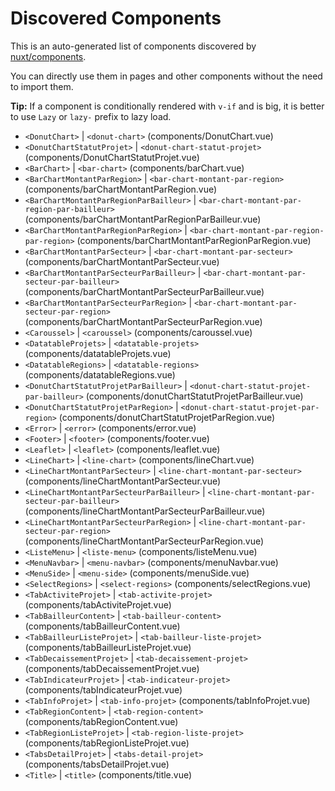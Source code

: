 # Discovered Components

This is an auto-generated list of components discovered by [nuxt/components](https://github.com/nuxt/components).

You can directly use them in pages and other components without the need to import them.

**Tip:** If a component is conditionally rendered with `v-if` and is big, it is better to use `Lazy` or `lazy-` prefix to lazy load.

- `<DonutChart>` | `<donut-chart>` (components/DonutChart.vue)
- `<DonutChartStatutProjet>` | `<donut-chart-statut-projet>` (components/DonutChartStatutProjet.vue)
- `<BarChart>` | `<bar-chart>` (components/barChart.vue)
- `<BarChartMontantParRegion>` | `<bar-chart-montant-par-region>` (components/barChartMontantParRegion.vue)
- `<BarChartMontantParRegionParBailleur>` | `<bar-chart-montant-par-region-par-bailleur>` (components/barChartMontantParRegionParBailleur.vue)
- `<BarChartMontantParRegionParRegion>` | `<bar-chart-montant-par-region-par-region>` (components/barChartMontantParRegionParRegion.vue)
- `<BarChartMontantParSecteur>` | `<bar-chart-montant-par-secteur>` (components/barChartMontantParSecteur.vue)
- `<BarChartMontantParSecteurParBailleur>` | `<bar-chart-montant-par-secteur-par-bailleur>` (components/barChartMontantParSecteurParBailleur.vue)
- `<BarChartMontantParSecteurParRegion>` | `<bar-chart-montant-par-secteur-par-region>` (components/barChartMontantParSecteurParRegion.vue)
- `<Caroussel>` | `<caroussel>` (components/caroussel.vue)
- `<DatatableProjets>` | `<datatable-projets>` (components/datatableProjets.vue)
- `<DatatableRegions>` | `<datatable-regions>` (components/datatableRegions.vue)
- `<DonutChartStatutProjetParBailleur>` | `<donut-chart-statut-projet-par-bailleur>` (components/donutChartStatutProjetParBailleur.vue)
- `<DonutChartStatutProjetParRegion>` | `<donut-chart-statut-projet-par-region>` (components/donutChartStatutProjetParRegion.vue)
- `<Error>` | `<error>` (components/error.vue)
- `<Footer>` | `<footer>` (components/footer.vue)
- `<Leaflet>` | `<leaflet>` (components/leaflet.vue)
- `<LineChart>` | `<line-chart>` (components/lineChart.vue)
- `<LineChartMontantParSecteur>` | `<line-chart-montant-par-secteur>` (components/lineChartMontantParSecteur.vue)
- `<LineChartMontantParSecteurParBailleur>` | `<line-chart-montant-par-secteur-par-bailleur>` (components/lineChartMontantParSecteurParBailleur.vue)
- `<LineChartMontantParSecteurParRegion>` | `<line-chart-montant-par-secteur-par-region>` (components/lineChartMontantParSecteurParRegion.vue)
- `<ListeMenu>` | `<liste-menu>` (components/listeMenu.vue)
- `<MenuNavbar>` | `<menu-navbar>` (components/menuNavbar.vue)
- `<MenuSide>` | `<menu-side>` (components/menuSide.vue)
- `<SelectRegions>` | `<select-regions>` (components/selectRegions.vue)
- `<TabActiviteProjet>` | `<tab-activite-projet>` (components/tabActiviteProjet.vue)
- `<TabBailleurContent>` | `<tab-bailleur-content>` (components/tabBailleurContent.vue)
- `<TabBailleurListeProjet>` | `<tab-bailleur-liste-projet>` (components/tabBailleurListeProjet.vue)
- `<TabDecaissementProjet>` | `<tab-decaissement-projet>` (components/tabDecaissementProjet.vue)
- `<TabIndicateurProjet>` | `<tab-indicateur-projet>` (components/tabIndicateurProjet.vue)
- `<TabInfoProjet>` | `<tab-info-projet>` (components/tabInfoProjet.vue)
- `<TabRegionContent>` | `<tab-region-content>` (components/tabRegionContent.vue)
- `<TabRegionListeProjet>` | `<tab-region-liste-projet>` (components/tabRegionListeProjet.vue)
- `<TabsDetailProjet>` | `<tabs-detail-projet>` (components/tabsDetailProjet.vue)
- `<Title>` | `<title>` (components/title.vue)
